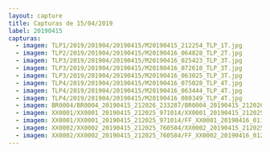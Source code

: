 ```yaml
---
layout: capture
title: Capturas de 15/04/2019
label: 20190415
capturas:
  - imagem: TLP1/2019/201904/20190415/M20190415_212254_TLP_1T.jpg
  - imagem: TLP2/2019/201904/20190415/M20190416_064828_TLP_2T.jpg
  - imagem: TLP3/2019/201904/20190415/M20190416_025423_TLP_3T.jpg
  - imagem: TLP3/2019/201904/20190415/M20190416_072610_TLP_3T.jpg
  - imagem: TLP3/2019/201904/20190415/M20190416_063025_TLP_3T.jpg
  - imagem: TLP4/2019/201904/20190415/M20190416_075028_TLP_4T.jpg
  - imagem: TLP4/2019/201904/20190415/M20190416_063444_TLP_4T.jpg
  - imagem: TLP4/2019/201904/20190415/M20190416_080349_TLP_4T.jpg
  - imagem: BR0004/BR0004_20190415_212026_233287/BR0004_20190415_212026_233287_stack_1_meteors.jpg
  - imagem: XX0001/XX0001_20190415_212025_971014/XX0001_20190415_212025_971014_stack_2_meteors.jpg
  - imagem: XX0001/XX0001_20190415_212025_971014/FF_XX0001_20190416_011937_036_0248064.fits_maxpixel.jpg
  - imagem: XX0002/XX0002_20190415_212025_760584/XX0002_20190415_212025_760584_stack_6_meteors.jpg
  - imagem: XX0002/XX0002_20190415_212025_760584/FF_XX0002_20190416_012709_344_0253440.fits_maxpixel.jpg
---
```

